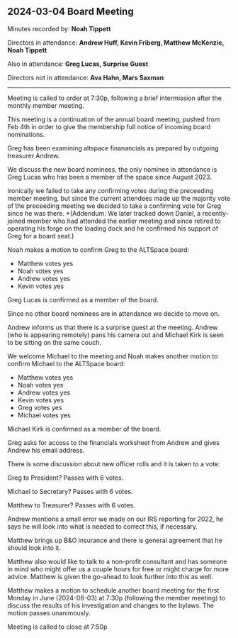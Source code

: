 ## 2024-03-04 Board Meeting

Minutes recorded by: **Noah Tippett**

Directors in attendance: **Andrew Huff, Kevin Friberg, Matthew McKenzie, Noah Tippett**

Also in attendance: **Greg Lucas, Surprise Guest**

Directors not in attendance: **Ava Hahn, Mars Saxman**

---

Meeting is called to order at 7:30p, following a brief intermission after the monthly member meeting.

This meeting is a continuation of the annual board meeting, pushed from Feb 4th in order to give the membership full notice of incoming board nominations.

Greg has been examining altspace finanancials as prepared by outgoing treasurer Andrew.

We discuss the new board nominees, the only nominee in attendance is Greg Lucas who has been a member of the space since August 2023.

Ironically we failed to take any confirming votes during the preceeding member meeting, but since the current attendees made up the majority vote of the preceeding meeting we decided to take a confirming vote for Greg since he was there.
*(Addendum: We later tracked down Daniel, a recently-joined member who had attended the earlier meeting and since retired to operating his forge on the loading dock and he confirmed his support of Greg for a board seat.)

Noah makes a motion to confirm Greg to the ALTSpace board:
* Matthew votes yes
* Noah votes yes
* Andrew votes yes
* Kevin votes yes

Greg Lucas is confirmed as a member of the board.

Since no other board nominees are in attendance we decide to move on.

Andrew informs us that there is a surprise guest at the meeting. Andrew (who is appearing remotely) pans his camera out and Michael Kirk is seen to be sitting on the same couch.

We welcome Michael to the meeting and Noah makes another motion to confirm Michael to the ALTSpace board:
* Matthew votes yes
* Noah votes yes
* Andrew votes yes
* Kevin votes yes
* Greg votes yes
* Michael votes yes

Michael Kirk is confirmed as a member of the board.

Greg asks for access to the financials worksheet from Andrew and gives Andrew his email address.

There is some discussion about new officer rolls and it is taken to a vote:

Greg to President?
Passes with 6 votes.

Michael to Secretary?
Passes with 6 votes.

Matthew to Treasurer?
Passes with 6 votes.

Andrew mentions a small error we made on our IRS reporting for 2022, he says he will look into what is needed to correct this, if necessary.

Matthew brings up B&O insurance and there is general agreement that he should look into it.

Matthew also would like to talk to a non-profit consultant and has someone in mind who might offer us a couple hours for free or might charge for more advice. Matthew is given the go-ahead to look further into this as well.

Matthew makes a motion to schedule another board meeting for the first Monday in June (2024-06-03) at 7:30p (following the member meeting) to discuss the results of his investigation and changes to the bylaws.
The motion passes unanimously.

Meeting is called to close at 7:50p
